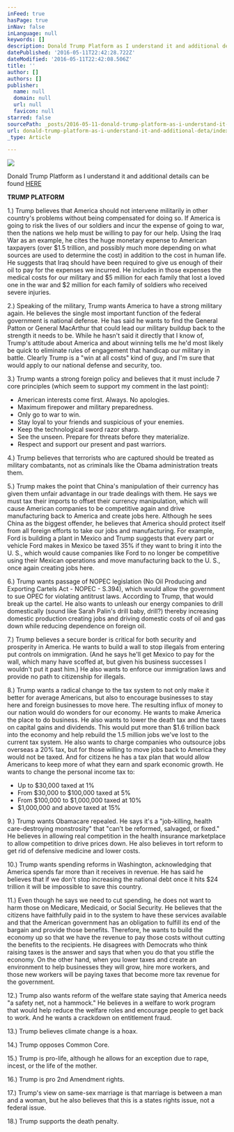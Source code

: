 ```yaml
---
inFeed: true
hasPage: true
inNav: false
inLanguage: null
keywords: []
description: Donald Trump Platform as I understand it and additional details can be found HERE
datePublished: '2016-05-11T22:42:28.722Z'
dateModified: '2016-05-11T22:42:08.506Z'
title: ''
author: []
authors: []
publisher:
  name: null
  domain: null
  url: null
  favicon: null
starred: false
sourcePath: _posts/2016-05-11-donald-trump-platform-as-i-understand-it-and-additional-deta.md
url: donald-trump-platform-as-i-understand-it-and-additional-deta/index.html
_type: Article

---
```

![](https://the-grid-user-content.s3-us-west-2.amazonaws.com/34925172-b11e-4b49-97e7-8662b3f4a428.jpg)

Donald Trump Platform as I understand it and additional details can be found [HERE][0]

**TRUMP PLATFORM**

1.) Trump believes that America should not intervene militarily in other country's problems without being compensated for doing so. If America is going to risk the lives of our soldiers and incur the expense of going to war, then the nations we help must be willing to pay for our help. Using the Iraq War as an example, he cites the huge monetary expense to American taxpayers (over $1.5 trillion, and possibly much more depending on what sources are used to determine the cost) in addition to the cost in human life. He suggests that Iraq should have been required to give us enough of their oil to pay for the expenses we incurred. He includes in those expenses the medical costs for our military and $5 million for each family that lost a loved one in the war and $2 million for each family of soldiers who received severe injuries.

2.) Speaking of the military, Trump wants America to have a strong military again. He believes the single most important function of the federal government is national defense. He has said he wants to find the General Patton or General MacArthur that could lead our military buildup back to the strength it needs to be. While he hasn't said it directly that I know of, Trump's attitude about America and about winning tells me he'd most likely be quick to eliminate rules of engagement that handicap our military in battle. Clearly Trump is a "win at all costs" kind of guy, and I'm sure that would apply to our national defense and security, too.

3.) Trump wants a strong foreign policy and believes that it must include 7 core principles (which seem to support my comment in the last point):

* American interests come first. Always. No apologies.
* Maximum firepower and military preparedness.
* Only go to war to win.
* Stay loyal to your friends and suspicious of your enemies.
* Keep the technological sword razor sharp.
* See the unseen. Prepare for threats before they materialize.
* Respect and support our present and past warriors.

4.) Trump believes that terrorists who are captured should be treated as military combatants, not as criminals like the Obama administration treats them.

5.) Trump makes the point that China's manipulation of their currency has given them unfair advantage in our trade dealings with them. He says we must tax their imports to offset their currency manipulation, which will cause American companies to be competitive again and drive manufacturing back to America and create jobs here. Although he sees China as the biggest offender, he believes that America should protect itself from all foreign efforts to take our jobs and manufacturing. For example, Ford is building a plant in Mexico and Trump suggests that every part or vehicle Ford makes in Mexico be taxed 35% if they want to bring it into the U. S., which would cause companies like Ford to no longer be competitive using their Mexican operations and move manufacturing back to the U. S., once again creating jobs here.

6.) Trump wants passage of NOPEC legislation (No Oil Producing and Exporting Cartels Act - NOPEC - S.394), which would allow the government to sue OPEC for violating antitrust laws. According to Trump, that would break up the cartel. He also wants to unleash our energy companies to drill domestically (sound like Sarah Palin's drill baby, drill?) thereby increasing domestic production creating jobs and driving domestic costs of oil and gas down while reducing dependence on foreign oil.

7.) Trump believes a secure border is critical for both security and prosperity in America. He wants to build a wall to stop illegals from entering put controls on immigration. (And he says he'll get Mexico to pay for the wall, which many have scoffed at, but given his business successes I wouldn't put it past him.) He also wants to enforce our immigration laws and provide no path to citizenship for illegals.

8.) Trump wants a radical change to the tax system to not only make it better for average Americans, but also to encourage businesses to stay here and foreign businesses to move here. The resulting influx of money to our nation would do wonders for our economy. He wants to make America the place to do business. He also wants to lower the death tax and the taxes on capital gains and dividends. This would put more than $1.6 trillion back into the economy and help rebuild the 1.5 million jobs we've lost to the current tax system. He also wants to charge companies who outsource jobs overseas a 20% tax, but for those willing to move jobs back to America they would not be taxed. And for citizens he has a tax plan that would allow Americans to keep more of what they earn and spark economic growth. He wants to change the personal income tax to:

* Up to $30,000 taxed at 1%
* From $30,000 to $100,000 taxed at 5%
* From $100,000 to $1,000,000 taxed at 10%
* $1,000,000 and above taxed at 15%

9.) Trump wants Obamacare repealed. He says it's a "job-killing, health care-destroying monstrosity" that "can't be reformed, salvaged, or fixed." He believes in allowing real competition in the health insurance marketplace to allow competition to drive prices down. He also believes in tort reform to get rid of defensive medicine and lower costs.

10.) Trump wants spending reforms in Washington, acknowledging that America spends far more than it receives in revenue. He has said he believes that if we don't stop increasing the national debt once it hits $24 trillion it will be impossible to save this country.

11.) Even though he says we need to cut spending, he does not want to harm those on Medicare, Medicaid, or Social Security. He believes that the citizens have faithfully paid in to the system to have these services available and that the American government has an obligation to fulfill its end of the bargain and provide those benefits. Therefore, he wants to build the economy up so that we have the revenue to pay those costs without cutting the benefits to the recipients. He disagrees with Democrats who think raising taxes is the answer and says that when you do that you stifle the economy. On the other hand, when you lower taxes and create an environment to help businesses they will grow, hire more workers, and those new workers will be paying taxes that become more tax revenue for the government.

12.) Trump also wants reform of the welfare state saying that America needs "a safety net, not a hammock." He believes in a welfare to work program that would help reduce the welfare roles and encourage people to get back to work. And he wants a crackdown on entitlement fraud.

13.) Trump believes climate change is a hoax.

14.) Trump opposes Common Core.

15.) Trump is pro-life, although he allows for an exception due to rape, incest, or the life of the mother.

16.) Trump is pro 2nd Amendment rights. 

17.) Trump's view on same-sex marriage is that marriage is between a man and a woman, but he also believes that this is a states rights issue, not a federal issue.

18.) Trump supports the death penalty.

[0]: http://www.horsesenseblog.com/2015/07/with-all-criticism-what-do-we-really.html